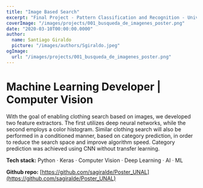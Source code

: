 ```yaml
---
title: "Image Based Search"
excerpt: "Final Project - Pattern Classification and Recognition - Universidad Nacional de Colombia."
coverImage: "/images/projects/001_busqueda_de_imagenes_poster.png"
date: "2020-03-10T00:00:00.0000"
author:
  name: Santiago Giraldo
  picture: "/images/authors/Sgiraldo.jpeg"
ogImage:
  url: "/images/projects/001_busqueda_de_imagenes_poster.png"
---
```


# Machine Learning Developer | Computer Vision

With the goal of enabling clothing search based on images, we developed two feature extractors. The first utilizes deep neural networks, while the second employs a color histogram. Similar clothing search will also be performed in a conditioned manner, based on category prediction, in order to reduce the search space and improve algorithm speed. Category prediction was achieved using CNN without transfer learning.


**Tech stack:** Python · Keras · Computer Vision · Deep Learning · AI · ML

**Github repo:** [https://github.com/sagiralde/Poster_UNAL](https://github.com/sagiralde/Poster_UNAL) 
